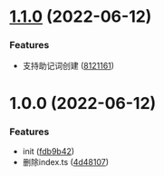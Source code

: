 # [1.1.0](https://github.com/oneverse-zone/identity/compare/1.0.0...1.1.0) (2022-06-12)


### Features

* 支持助记词创建 ([8121161](https://github.com/oneverse-zone/identity/commit/8121161ce07e91ede6deb1f187401cd6885e9f94))

# 1.0.0 (2022-06-12)


### Features

* init ([fdb9b42](https://github.com/oneverse-zone/identity/commit/fdb9b42e3c52160a48d5c97d39461181dcba6e83))
* 删除index.ts ([4d48107](https://github.com/oneverse-zone/identity/commit/4d4810788070636aadeb1059251dc59705cfee7f))
